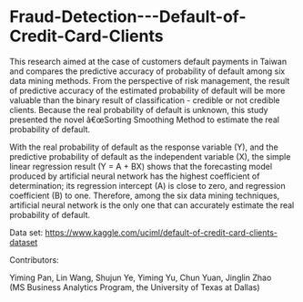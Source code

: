 # Fraud-Detection---Default-of-Credit-Card-Clients
This research aimed at the case of customers default payments in Taiwan and compares the predictive accuracy of probability of default among six data mining methods. From the perspective of risk management, the result of predictive accuracy of the estimated probability of default will be more valuable than the binary result of classification - credible or not credible clients. Because the real probability of default is unknown, this study presented the novel â€œSorting Smoothing Method to estimate the real probability of default.

With the real probability of default as the response variable (Y), and the predictive probability of default as the independent variable (X), the simple linear regression result (Y = A + BX) shows that the forecasting model produced by artificial neural network has the highest coefficient of determination; its regression intercept (A) is close to zero, and regression coefficient (B) to one. Therefore, among the six data mining techniques, artificial neural network is the only one that can accurately estimate the real probability of default.

Data set: https://www.kaggle.com/uciml/default-of-credit-card-clients-dataset

Contributors: 

Yiming Pan, Lin Wang, Shujun Ye, Yiming Yu, Chun Yuan, Jinglin Zhao  
(MS Business Analytics Program, the University of Texas at Dallas)
